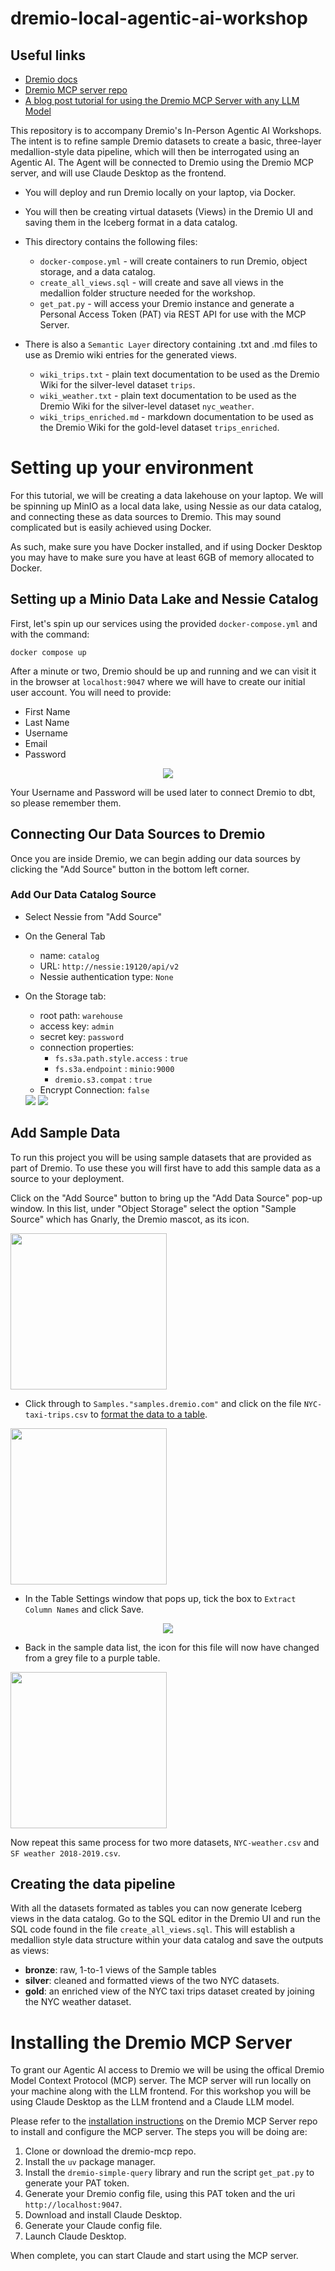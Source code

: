 # dremio-local-agentic-ai-workshop

## Useful links
- [Dremio docs](https://docs.dremio.com)
- [Dremio MCP server repo](https://github.com/dremio/dremio-mcp)
- [A blog post tutorial for using the Dremio MCP Server with any LLM Model](https://www.dremio.com/blog/using-the-dremio-mcp-server-with-any-llm-model/)

This repository is to accompany Dremio's In-Person Agentic AI Workshops. The intent is to refine sample Dremio datasets to create a basic, three-layer medallion-style data pipeline, which will then be interrogated using an Agentic AI. The Agent will be connected to Dremio using the Dremio MCP server, and will use Claude Desktop as the frontend.

- You will deploy and run Dremio locally on your laptop, via Docker.
- You will then be creating virtual datasets (Views) in the Dremio UI and saving them in the Iceberg format in a data catalog.
- This directory contains the following files:
    - `docker-compose.yml` - will create containers to run Dremio, object storage, and a data catalog.
    - `create_all_views.sql` - will create and save all views in the medallion folder structure needed for the workshop.
    - `get_pat.py` - will access your Dremio instance and generate a Personal Access Token (PAT) via REST API for use with the MCP Server.

- There is also a `Semantic Layer` directory containing .txt and .md files to use as Dremio wiki entries for the generated views.
    - `wiki_trips.txt` - plain text documentation to be used as the Dremio Wiki for the silver-level dataset `trips`.
    - `wiki_weather.txt` - plain text documentation to be used as the Dremio Wiki for the silver-level dataset `nyc_weather`.
    - `wiki_trips_enriched.md` - markdown documentation to be used as the Dremio Wiki for the gold-level dataset `trips_enriched`.

# Setting up your environment

For this tutorial, we will be creating a data lakehouse on your laptop. We will be spinning up MinIO as a local data lake, using Nessie as our data catalog, and connecting these as data sources to Dremio. This may sound complicated but is easily achieved using Docker. 

As such, make sure you have Docker installed, and if using Docker Desktop you may have to make sure you have at least 6GB of memory allocated to Docker. 

## Setting up a Minio Data Lake and Nessie Catalog

First, let's spin up our services using the provided `docker-compose.yml` and with the command:

```
docker compose up
```
After a minute or two, Dremio should be up and running and we can visit it in the browser at `localhost:9047` where we will have to create our initial user account. You will need to provide:
  - First Name
  - Last Name
  - Username
  - Email
  - Password

<p align="center">
  <img src=./images/image-0.1.webp>
</p>

Your Username and Password will be used later to connect Dremio to dbt, so please remember them.

## Connecting Our Data Sources to Dremio
Once you are inside Dremio, we can begin adding our data sources by clicking the "Add Source" button in the bottom left corner.

### Add Our Data Catalog Source
  - Select Nessie from "Add Source"
  - On the General Tab
    - name: `catalog`
    - URL: `http://nessie:19120/api/v2`
    - Nessie authentication type: `None`
  - On the Storage tab:
    - root path: `warehouse`
    - access key: `admin`
    - secret key: `password`
    - connection properties:
      - `fs.s3a.path.style.access` : `true`
      - `fs.s3a.endpoint` : `minio:9000`
      - `dremio.s3.compat` : `true`
    - Encrypt Connection: `false`

    <img src=./images/image-0.2.webp>
    <img src=./images/image-0.3.webp>

## Add Sample Data
To run this project you will be using sample datasets that are provided as part of Dremio. To use these you will first have to add this sample data as a source to your deployment.

Click on the "Add Source" button to bring up the "Add Data Source" pop-up window. In this list, under "Object Storage" select the option "Sample Source" which has Gnarly, the Dremio mascot, as its icon.

<p align="left">
  <img src=./images/image-1.1.webp width="250">
</p>

- Click through to `Samples."samples.dremio.com"` and click on the file `NYC-taxi-trips.csv` to [format the data to a table](https://docs.dremio.com/current/sonar/data-sources/entity-promotion/).

<p align="left">
  <img src=./images/image-1.2.webp width="250">
</p>

- In the Table Settings window that pops up, tick the box to `Extract Column Names` and click Save.

<p align="center">
  <img src=./images/image-1.3.webp>
</p>

- Back in the sample data list, the icon for this file will now have changed from a grey file to a purple table.

<p align="left">
  <img src=./images/image-1.4.webp width="250">
</p>

Now repeat this same process for two more datasets, `NYC-weather.csv` and `SF weather 2018-2019.csv`.

## Creating the data pipeline

With all the datasets formated as tables you can now generate Iceberg views in the data catalog. Go to the SQL editor in the Dremio UI and run the SQL code found in the file `create_all_views.sql`. This will establish a medallion style data structure within your data catalog and save the outputs as views:
- **bronze**: raw, 1-to-1 views of the Sample tables
- **silver**: cleaned and formatted views of the two NYC datasets.
- **gold**: an enriched view of the NYC taxi trips dataset created by joining the NYC weather dataset.

# Installing the Dremio MCP Server
To grant our Agentic AI access to Dremio we will be using the offical Dremio Model Context Protocol (MCP) server. The MCP server will run locally on your machine along with the LLM frontend. For this workshop you will be using Claude Desktop as the LLM frontend and a Claude LLM model.

Please refer to the [installation instructions](https://github.com/dremio/dremio-mcp?tab=readme-ov-file#installation) on the Dremio MCP Server repo to install and configure the MCP server. The steps you will be doing are:
1) Clone or download the dremio-mcp repo.
2) Install the `uv` package manager.
3) Install the `dremio-simple-query` library and run the script `get_pat.py` to generate your PAT token.
4) Generate your Dremio config file, using this PAT token and the uri `http://localhost:9047`.
5) Download and install Claude Desktop.
6) Generate your Claude config file.
7) Launch Claude Desktop.

When complete, you can start Claude and start using the MCP server.